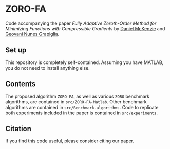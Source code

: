 # ZORO-FA
Code accompanying the paper _Fully Adaptive Zeroth-Order Method for Minimizing Functions with Compressible Gradients_ by [Daniel McKenzie](https://danielmckenzie.github.io/) and [Geovani Nunes Grapiglia](https://uclouvain.be/fr/repertoires/geovani.grapiglia). 

## Set up
This repository is completely self-contained. Assuming you have MATLAB, you do not need to install anything else.

## Contents
The proposed algorithm `ZORO-FA`, as well as various `ZORO` benchmark algorithms, are contained in `src/ZORO-FA-Matlab`. Other benchmark algorithms are contained in `src/Benchmark-algorithms`. Code to replicate both experiments included in the paper is contained in `src/experiments`. 

## Citation
If you find this code useful, please consider citing our paper.

